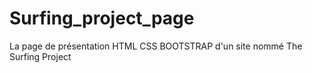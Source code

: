 # Surfing_project_page
La page de présentation HTML CSS BOOTSTRAP d'un site nommé The Surfing Project
